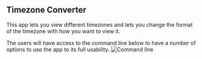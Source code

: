 ## Timezone Converter
 This app lets you view different timezones and lets you change
 the format of the timezone with how you want to view it.
 
 The users will have access to the command line below to have a number of options
 to use the app to its full usability.
![Command line](https://github.com/RVCC-IDMX/tz-PauloSantos223/assets/124013397/73bddbcd-cb43-4d1b-9883-6d8864e7c392)
